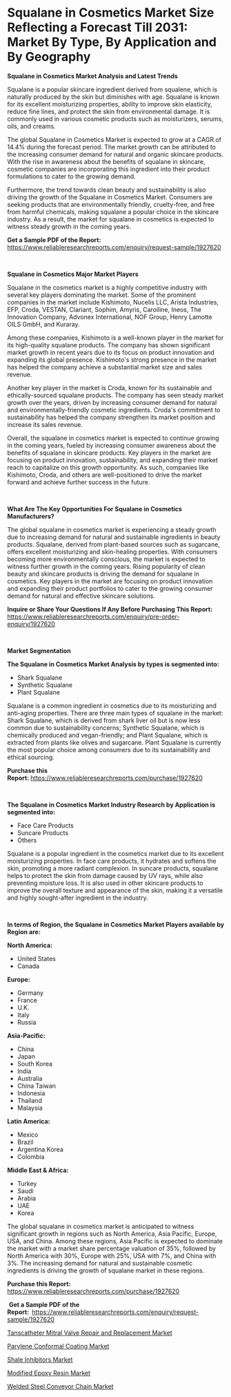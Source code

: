 <p><h1>Squalane in Cosmetics Market Size Reflecting a Forecast Till 2031: Market By Type, By Application and By Geography</h1></p><p><strong>Squalane in Cosmetics Market Analysis and Latest Trends</strong></p>
<p><p>Squalane is a popular skincare ingredient derived from squalene, which is naturally produced by the skin but diminishes with age. Squalane is known for its excellent moisturizing properties, ability to improve skin elasticity, reduce fine lines, and protect the skin from environmental damage. It is commonly used in various cosmetic products such as moisturizers, serums, oils, and creams.</p><p>The global Squalane in Cosmetics Market is expected to grow at a CAGR of 14.4% during the forecast period. The market growth can be attributed to the increasing consumer demand for natural and organic skincare products. With the rise in awareness about the benefits of squalane in skincare, cosmetic companies are incorporating this ingredient into their product formulations to cater to the growing demand.</p><p>Furthermore, the trend towards clean beauty and sustainability is also driving the growth of the Squalane in Cosmetics Market. Consumers are seeking products that are environmentally friendly, cruelty-free, and free from harmful chemicals, making squalane a popular choice in the skincare industry. As a result, the market for squalane in cosmetics is expected to witness steady growth in the coming years.</p></p>
<p><strong>Get a Sample PDF of the Report:&nbsp;</strong> <a href="https://www.reliableresearchreports.com/enquiry/request-sample/1927620">https://www.reliableresearchreports.com/enquiry/request-sample/1927620</a></p>
<p>&nbsp;</p>
<p><strong>Squalane in Cosmetics Major Market Players</strong></p>
<p><p>Squalane in the cosmetics market is a highly competitive industry with several key players dominating the market. Some of the prominent companies in the market include Kishimoto, Nucelis LLC, Arista Industries, EFP, Croda, VESTAN, Clariant, Sophim, Amyris, Caroiline, Ineos, The Innovation Company, Advonex International, NOF Group, Henry Lamotte OILS GmbH, and Kuraray.</p><p>Among these companies, Kishimoto is a well-known player in the market for its high-quality squalane products. The company has shown significant market growth in recent years due to its focus on product innovation and expanding its global presence. Kishimoto's strong presence in the market has helped the company achieve a substantial market size and sales revenue.</p><p>Another key player in the market is Croda, known for its sustainable and ethically-sourced squalane products. The company has seen steady market growth over the years, driven by increasing consumer demand for natural and environmentally-friendly cosmetic ingredients. Croda's commitment to sustainability has helped the company strengthen its market position and increase its sales revenue.</p><p>Overall, the squalane in cosmetics market is expected to continue growing in the coming years, fueled by increasing consumer awareness about the benefits of squalane in skincare products. Key players in the market are focusing on product innovation, sustainability, and expanding their market reach to capitalize on this growth opportunity. As such, companies like Kishimoto, Croda, and others are well-positioned to drive the market forward and achieve further success in the future.</p></p>
<p>&nbsp;</p>
<p><strong>What Are The Key Opportunities For Squalane in Cosmetics Manufacturers?</strong></p>
<p><p>The global squalane in cosmetics market is experiencing a steady growth due to increasing demand for natural and sustainable ingredients in beauty products. Squalane, derived from plant-based sources such as sugarcane, offers excellent moisturizing and skin-healing properties. With consumers becoming more environmentally conscious, the market is expected to witness further growth in the coming years. Rising popularity of clean beauty and skincare products is driving the demand for squalane in cosmetics. Key players in the market are focusing on product innovation and expanding their product portfolios to cater to the growing consumer demand for natural and effective skincare solutions.</p></p>
<p><strong>Inquire or Share Your Questions If Any Before Purchasing This Report:</strong> <a href="https://www.reliableresearchreports.com/enquiry/pre-order-enquiry/1927620">https://www.reliableresearchreports.com/enquiry/pre-order-enquiry/1927620</a></p>
<p>&nbsp;</p>
<p><strong>Market Segmentation</strong></p>
<p><strong>The Squalane in Cosmetics Market Analysis by types is segmented into:</strong></p>
<p><ul><li>Shark Squalane</li><li>Synthetic Squalane</li><li>Plant Squalane</li></ul></p>
<p><p>Squalane is a common ingredient in cosmetics due to its moisturizing and anti-aging properties. There are three main types of squalane in the market: Shark Squalane, which is derived from shark liver oil but is now less common due to sustainability concerns; Synthetic Squalane, which is chemically produced and vegan-friendly; and Plant Squalane, which is extracted from plants like olives and sugarcane. Plant Squalane is currently the most popular choice among consumers due to its sustainability and ethical sourcing.</p></p>
<p><strong>Purchase this Report:&nbsp;</strong><a href="https://www.reliableresearchreports.com/purchase/1927620">https://www.reliableresearchreports.com/purchase/1927620</a></p>
<p>&nbsp;</p>
<p><strong>The Squalane in Cosmetics Market Industry Research by Application is segmented into:</strong></p>
<p><ul><li>Face Care Products</li><li>Suncare Products</li><li>Others</li></ul></p>
<p><p>Squalane is a popular ingredient in the cosmetics market due to its excellent moisturizing properties. In face care products, it hydrates and softens the skin, promoting a more radiant complexion. In suncare products, squalane helps to protect the skin from damage caused by UV rays, while also preventing moisture loss. It is also used in other skincare products to improve the overall texture and appearance of the skin, making it a versatile and highly sought-after ingredient in the industry.</p></p>
<p>&nbsp;</p>
<p><strong>In terms of Region, the Squalane in Cosmetics Market Players available by Region are:</strong></p>
<p>
    <p> <strong> North America: </strong>
        <ul>
            <li>United States</li>
            <li>Canada</li>
        </ul>
        </p> 
    <p> <strong> Europe: </strong>
        <ul>
            <li>Germany</li>
            <li>France</li>
            <li>U.K.</li>
            <li>Italy</li>
            <li>Russia</li>
        </ul>
        </p> 
    <p> <strong> Asia-Pacific: </strong>
        <ul>
            <li>China</li>
            <li>Japan</li>
            <li>South Korea</li>
            <li>India</li>
            <li>Australia</li>
            <li>China Taiwan</li>
            <li>Indonesia</li>
            <li>Thailand</li>
            <li>Malaysia</li>
        </ul>
        </p> 
    <p> <strong> Latin America: </strong>
        <ul>
            <li>Mexico</li>
            <li>Brazil</li>
            <li>Argentina Korea</li>
            <li>Colombia</li>
        </ul>
        </p> 
    <p> <strong> Middle East & Africa: </strong>
        <ul>
            <li>Turkey</li>
            <li>Saudi</li>
            <li>Arabia</li>
            <li>UAE</li>
            <li>Korea</li>
        </ul>
    </p>
    </p>
<p><p>The global squalane in cosmetics market is anticipated to witness significant growth in regions such as North America, Asia Pacific, Europe, USA, and China. Among these regions, Asia Pacific is expected to dominate the market with a market share percentage valuation of 35%, followed by North America with 30%, Europe with 25%, USA with 7%, and China with 3%. The increasing demand for natural and sustainable cosmetic ingredients is driving the growth of squalane market in these regions.</p></p>
<p><strong>Purchase this Report: </strong><a href="https://www.reliableresearchreports.com/purchase/1927620">https://www.reliableresearchreports.com/purchase/1927620</a></p>
<p>&nbsp;<strong>Get a Sample PDF of the Report:&nbsp;&nbsp;</strong><a href="https://www.reliableresearchreports.com/enquiry/request-sample/1927620">https://www.reliableresearchreports.com/enquiry/request-sample/1927620</a></p>
<p><strong></strong></p>
<p><p><a href="https://picayune-night-cbd.notion.site/Tanscatheter-Mitral-Valve-Repair-and-Replacement-Market-Size-Focuses-on-Market-Dynamics-In-Depth-An-ddf8634546374918b15f8b29caa8e1b6">Tanscatheter Mitral Valve Repair and Replacement Market</a></p><p><a href="https://github.com/zjyglelu/Market-Research-Report-List-1/blob/main/parylene-conformal-coating-market.md">Parylene Conformal Coating Market</a></p><p><a href="https://view.publitas.com/reportprime-1/shale-inhibitors-market-research-report-reveals-the-latest-trends-and-opportunities-of-this-market-for-period-from-2024-2031/">Shale Inhibitors Market</a></p><p><a href="https://github.com/mbisetmhermsr/Market-Research-Report-List-1/blob/main/modified-epoxy-resin-market.md">Modified Epoxy Resin Market</a></p><p><a href="https://valiant-lunge-8fe.notion.site/Welded-Steel-Conveyor-Chain-Market-Research-Report-The-Key-To-Successful-Business-Strategy-Forecast-e585d390509945c1b401f5deae7cd3cb">Welded Steel Conveyor Chain Market</a></p></p>